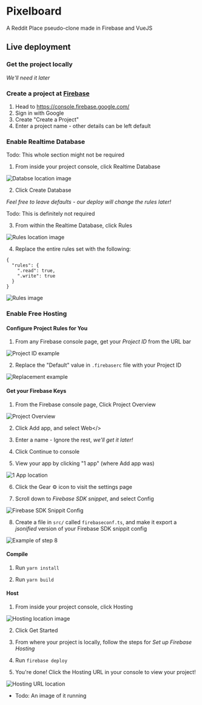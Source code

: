 # Pixelboard
A Reddit Place pseudo-clone made in Firebase and VueJS


## Live deployment 

### Get the project locally

*We'll need it later*

### Create a project at [Firebase](https://console.firebase.google.com/)

1. Head to https://console.firebase.google.com/
2. Sign in with Google
3. Create "Create a Project"
4. Enter a project name - other details can be left default

### Enable Realtime Database

Todo: This whole section might not be required

1. From inside your project console, click Realtime Database

![Databse location image](https://i.imgur.com/6eH5OMu.png)

2. Click Create Database

*Feel free to leave defaults - our deploy will change the rules later!*

Todo: This is definitely not required

3. From within the Realtime Database, click Rules

![Rules location image](https://i.imgur.com/NCKsxxt.png)

4. Replace the entire rules set with the following:

```
{
  "rules": {
    ".read": true,
    ".write": true
  }
}
```

![Rules image](https://i.imgur.com/QhzLyHV.png)

### Enable Free Hosting

#### Configure Project Rules for You

1. From any Firebase console page, get your *Project ID* from the URL bar

![Project ID example](https://i.imgur.com/ajLo7h1.png)

2. Replace the "Default" value in `.firebaserc` file with your Project ID

![Replacement example](https://i.imgur.com/KrWWpzf.png)

#### Get your Firebase Keys

1. From the Firebase console page, Click Project Overview

![Project Overview](https://i.imgur.com/NoN6Zjc.png)

2. Click Add app, and select Web</>

3. Enter a name - Ignore the rest, *we'll get it later!*

4. Click Continue to console

5. View your app by clicking "1 app" (where Add app was)

![1 App location](https://i.imgur.com/5cqhr35.png)

6. Click the Gear ⚙️ icon to visit the settings page

7. Scroll down to *Firebase SDK snippet*, and select Config

![Firebase SDK Snippit Config](https://i.imgur.com/rzQmGE5.png)

8. Create a file in `src/` called `firebaseconf.ts`, and make it export a *jsonified* version of your Firebase SDK snippit config

![Example of step 8](https://i.imgur.com/nXqF6YX.png)

#### Compile

1. Run `yarn install`

2. Run `yarn build`

#### Host

1. From inside your project console, click Hosting

![Hosting location image](https://i.imgur.com/JOSG3gL.png)

2. Click Get Started

3. From where your project is locally, follow the steps for *Set up Firebase Hosting*

4. Run `firebase deploy`

5. You're done! Click the Hosting URL in your console to view your project!

![Hosting URL location](https://i.imgur.com/P7i6KDD.png)


- Todo: An image of it running
